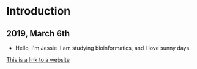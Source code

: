 # Introduction
## 2019, March 6th

- Hello, I'm Jessie. I am studying bioinformatics, and I love sunny days.

[This is a link to a website](https://github.com/)
